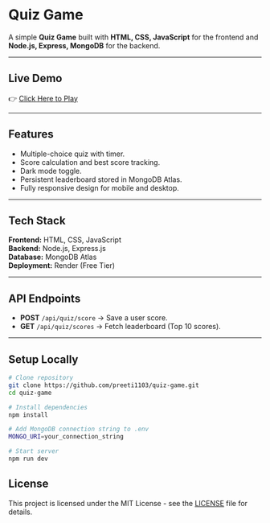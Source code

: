 # Quiz Game

A simple **Quiz Game** built with **HTML, CSS, JavaScript** for the frontend and **Node.js, Express, MongoDB** for the backend.

---

## **Live Demo**
👉 [Click Here to Play](https://quiz-game-2wyv.onrender.com)

---

## **Features**
- Multiple-choice quiz with timer.
- Score calculation and best score tracking.
- Dark mode toggle.
- Persistent leaderboard stored in MongoDB Atlas.
- Fully responsive design for mobile and desktop.

---

## **Tech Stack**
**Frontend:** HTML, CSS, JavaScript  
**Backend:** Node.js, Express.js  
**Database:** MongoDB Atlas  
**Deployment:** Render (Free Tier)

---

## **API Endpoints**
- **POST** `/api/quiz/score` → Save a user score.  
- **GET** `/api/quiz/scores` → Fetch leaderboard (Top 10 scores).

---

## **Setup Locally**
```bash
# Clone repository
git clone https://github.com/preeti1103/quiz-game.git
cd quiz-game

# Install dependencies
npm install

# Add MongoDB connection string to .env
MONGO_URI=your_connection_string

# Start server
npm run dev
```

## License
This project is licensed under the MIT License - see the [LICENSE](LICENSE) file for details.
